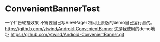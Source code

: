 # ConvenientBannerTest
一个广告轮播效果
不需要自己写ViewPager
将网上原版的demo自己运行测试。
https://github.com/ytwind/Android-ConvenientBanner 这是我使用的demo地址
https://github.com/ytwind/Android-ConvenientBanner.git
